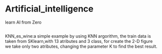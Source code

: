 # Artificial_intelligence
learn AI from Zero
##
KNN_es_wine:a simple example by using KNN argorithm, the train data is taken from SKlearn,with 13 atributes and 3 class, for create the 2-D figure we take only two atributes,
changing the parameter K to find the best result.
